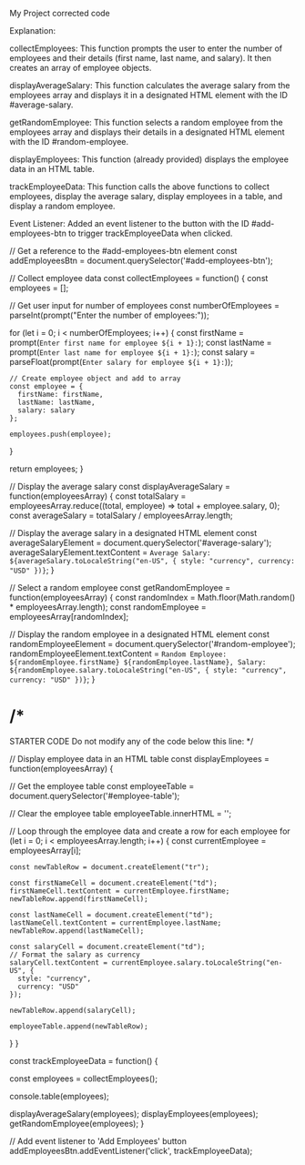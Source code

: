 My Project corrected code

Explanation:

collectEmployees: This function prompts the user to enter the number of employees and their details (first name, last name, and salary). It then creates an array of employee objects.

displayAverageSalary: This function calculates the average salary from the employees array and displays it in a designated HTML element with the ID #average-salary.

getRandomEmployee: This function selects a random employee from the employees array and displays their details in a designated HTML element with the ID #random-employee.

displayEmployees: This function (already provided) displays the employee data in an HTML table.

trackEmployeeData: This function calls the above functions to collect employees, display the average salary, display employees in a table, and display a random employee.

Event Listener: Added an event listener to the button with the ID #add-employees-btn to trigger trackEmployeeData when clicked.



// Get a reference to the #add-employees-btn element
const addEmployeesBtn = document.querySelector('#add-employees-btn');

// Collect employee data
const collectEmployees = function() {
  const employees = [];
  
  // Get user input for number of employees
  const numberOfEmployees = parseInt(prompt("Enter the number of employees:"));
  
  for (let i = 0; i < numberOfEmployees; i++) {
    const firstName = prompt(`Enter first name for employee ${i + 1}:`);
    const lastName = prompt(`Enter last name for employee ${i + 1}:`);
    const salary = parseFloat(prompt(`Enter salary for employee ${i + 1}:`));
    
    // Create employee object and add to array
    const employee = {
      firstName: firstName,
      lastName: lastName,
      salary: salary
    };
    
    employees.push(employee);
  }
  
  return employees;
}

// Display the average salary
const displayAverageSalary = function(employeesArray) {
  const totalSalary = employeesArray.reduce((total, employee) => total + employee.salary, 0);
  const averageSalary = totalSalary / employeesArray.length;
  
  // Display the average salary in a designated HTML element
  const averageSalaryElement = document.querySelector('#average-salary');
  averageSalaryElement.textContent = `Average Salary: ${averageSalary.toLocaleString("en-US", {
    style: "currency",
    currency: "USD"
  })}`;
}

// Select a random employee
const getRandomEmployee = function(employeesArray) { 
  const randomIndex = Math.floor(Math.random() * employeesArray.length);
  const randomEmployee = employeesArray[randomIndex];
  
  // Display the random employee in a designated HTML element
  const randomEmployeeElement = document.querySelector('#random-employee');
  randomEmployeeElement.textContent = `Random Employee: ${randomEmployee.firstName} ${randomEmployee.lastName}, Salary: ${randomEmployee.salary.toLocaleString("en-US", {
    style: "currency",
    currency: "USD"
  })}`;
}

/*
  ====================
  STARTER CODE
  Do not modify any of the code below this line:
*/

// Display employee data in an HTML table
const displayEmployees = function(employeesArray) {

  // Get the employee table
  const employeeTable = document.querySelector('#employee-table');

  // Clear the employee table
  employeeTable.innerHTML = '';

  // Loop through the employee data and create a row for each employee
  for (let i = 0; i < employeesArray.length; i++) {
    const currentEmployee = employeesArray[i];

    const newTableRow = document.createElement("tr");

    const firstNameCell = document.createElement("td");
    firstNameCell.textContent = currentEmployee.firstName;
    newTableRow.append(firstNameCell);

    const lastNameCell = document.createElement("td");
    lastNameCell.textContent = currentEmployee.lastName;
    newTableRow.append(lastNameCell);

    const salaryCell = document.createElement("td");
    // Format the salary as currency
    salaryCell.textContent = currentEmployee.salary.toLocaleString("en-US", {
      style: "currency",
      currency: "USD"
    });

    newTableRow.append(salaryCell);

    employeeTable.append(newTableRow);
  }
}

const trackEmployeeData = function() {
  
  const employees = collectEmployees();

  console.table(employees);

  displayAverageSalary(employees);
  displayEmployees(employees);
  getRandomEmployee(employees);
}

// Add event listener to 'Add Employees' button
addEmployeesBtn.addEventListener('click', trackEmployeeData);
